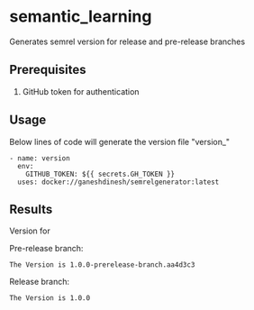 # semantic_learning
Generates semrel version for release and pre-release branches

## Prerequisites
1. GitHub token for authentication

## Usage

Below lines of code will generate the version file "version_"

```
- name: version
  env:
    GITHUB_TOKEN: ${{ secrets.GH_TOKEN }}
  uses: docker://ganeshdinesh/semrelgenerator:latest
```

## Results

Version for 

Pre-release branch:

```
The Version is 1.0.0-prerelease-branch.aa4d3c3
```

Release branch:

```
The Version is 1.0.0
```

